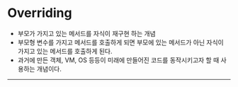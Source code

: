 # Overriding
- 부모가 가지고 있는 메서드를 자식이 재구현 하는 개념
- 부모형 변수를 가지고 메서드를 호출하게 되면 부모에 있는 메서드가 아닌 자식이 가지고 있는 메서드를 호출하게 된다.
- 과거에 만든 객체, VM, OS 등등이 미래에 만들어진 코드를 동작시키고자 할 때 사용하는 개념이다.
---
